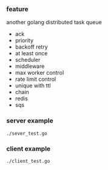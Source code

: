 ### feature

another golang distributed task queue

- ack
- priority
- backoff retry
- at least once
- scheduler
- middleware
- max worker control
- rate limit control
- unique with ttl
- chain
- redis
- sqs

### server example

```
./sever_test.go
```

### client example

```
./client_test.go
```
